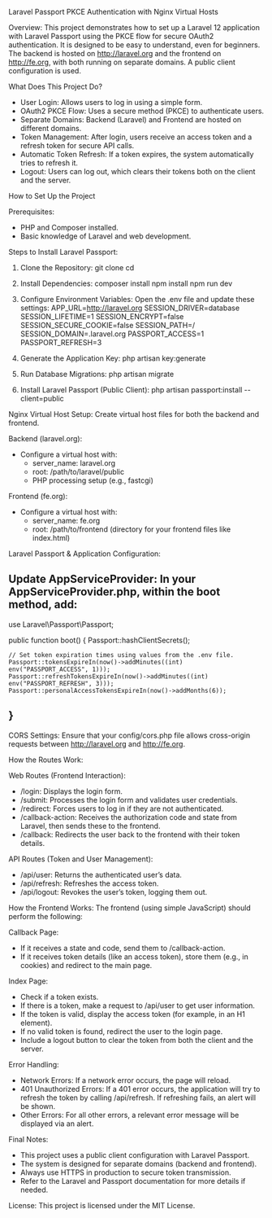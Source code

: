 Laravel Passport PKCE Authentication with Nginx Virtual Hosts

Overview:
This project demonstrates how to set up a Laravel 12 application with Laravel Passport using the PKCE flow for secure OAuth2 authentication. It is designed to be easy to understand, even for beginners. The backend is hosted on http://laravel.org and the frontend on http://fe.org, with both running on separate domains. A public client configuration is used.

What Does This Project Do?
- User Login: Allows users to log in using a simple form.
- OAuth2 PKCE Flow: Uses a secure method (PKCE) to authenticate users.
- Separate Domains: Backend (Laravel) and Frontend are hosted on different domains.
- Token Management: After login, users receive an access token and a refresh token for secure API calls.
- Automatic Token Refresh: If a token expires, the system automatically tries to refresh it.
- Logout: Users can log out, which clears their tokens both on the client and the server.

How to Set Up the Project

Prerequisites:
- PHP and Composer installed.
- Basic knowledge of Laravel and web development.

Steps to Install Laravel Passport:

1. Clone the Repository:
   git clone <repository-url>
   cd <repository-directory>

2. Install Dependencies:
   composer install
   npm install
   npm run dev

3. Configure Environment Variables:
   Open the .env file and update these settings:
   APP_URL=http://laravel.org
   SESSION_DRIVER=database
   SESSION_LIFETIME=1
   SESSION_ENCRYPT=false
   SESSION_SECURE_COOKIE=false
   SESSION_PATH=/
   SESSION_DOMAIN=.laravel.org
   PASSPORT_ACCESS=1
   PASSPORT_REFRESH=3

4. Generate the Application Key:
   php artisan key:generate

5. Run Database Migrations:
   php artisan migrate

6. Install Laravel Passport (Public Client):
   php artisan passport:install --client=public

Nginx Virtual Host Setup:
Create virtual host files for both the backend and frontend.

Backend (laravel.org):
- Configure a virtual host with:
  - server_name: laravel.org
  - root: /path/to/laravel/public
  - PHP processing setup (e.g., fastcgi)

Frontend (fe.org):
- Configure a virtual host with:
  - server_name: fe.org
  - root: /path/to/frontend (directory for your frontend files like index.html)

Laravel Passport & Application Configuration:

Update AppServiceProvider:
In your AppServiceProvider.php, within the boot method, add:
---------------------------------------------------------
use Laravel\Passport\Passport;

public function boot()
{
    Passport::hashClientSecrets();

    // Set token expiration times using values from the .env file.
    Passport::tokensExpireIn(now()->addMinutes((int) env("PASSPORT_ACCESS", 1)));
    Passport::refreshTokensExpireIn(now()->addMinutes((int) env("PASSPORT_REFRESH", 3)));
    Passport::personalAccessTokensExpireIn(now()->addMonths(6));
}
---------------------------------------------------------

CORS Settings:
Ensure that your config/cors.php file allows cross-origin requests between http://laravel.org and http://fe.org.

How the Routes Work:

Web Routes (Frontend Interaction):
- /login: Displays the login form.
- /submit: Processes the login form and validates user credentials.
- /redirect: Forces users to log in if they are not authenticated.
- /callback-action: Receives the authorization code and state from Laravel, then sends these to the frontend.
- /callback: Redirects the user back to the frontend with their token details.

API Routes (Token and User Management):
- /api/user: Returns the authenticated user’s data.
- /api/refresh: Refreshes the access token.
- /api/logout: Revokes the user’s token, logging them out.

How the Frontend Works:
The frontend (using simple JavaScript) should perform the following:

Callback Page:
- If it receives a state and code, send them to /callback-action.
- If it receives token details (like an access token), store them (e.g., in cookies) and redirect to the main page.

Index Page:
- Check if a token exists.
- If there is a token, make a request to /api/user to get user information.
- If the token is valid, display the access token (for example, in an H1 element).
- If no valid token is found, redirect the user to the login page.
- Include a logout button to clear the token from both the client and the server.

Error Handling:
- Network Errors: If a network error occurs, the page will reload.
- 401 Unauthorized Errors: If a 401 error occurs, the application will try to refresh the token by calling /api/refresh. If refreshing fails, an alert will be shown.
- Other Errors: For all other errors, a relevant error message will be displayed via an alert.

Final Notes:
- This project uses a public client configuration with Laravel Passport.
- The system is designed for separate domains (backend and frontend).
- Always use HTTPS in production to secure token transmission.
- Refer to the Laravel and Passport documentation for more details if needed.

License:
This project is licensed under the MIT License.
